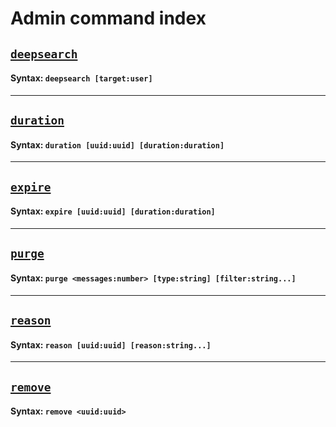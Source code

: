# Admin command index

## [`deepsearch`](./commands/deepsearch.md)
#### Syntax: `deepsearch [target:user]`
---
## [`duration`](./commands/duration.md)
#### Syntax: `duration [uuid:uuid] [duration:duration]`
---
## [`expire`](./commands/expire.md)
#### Syntax: `expire [uuid:uuid] [duration:duration]`
---
## [`purge`](./commands/purge.md)
#### Syntax: `purge <messages:number> [type:string] [filter:string...]`
---
## [`reason`](./commands/reason.md)
#### Syntax: `reason [uuid:uuid] [reason:string...]`
---
## [`remove`](./commands/remove.md)
#### Syntax: `remove <uuid:uuid>`
